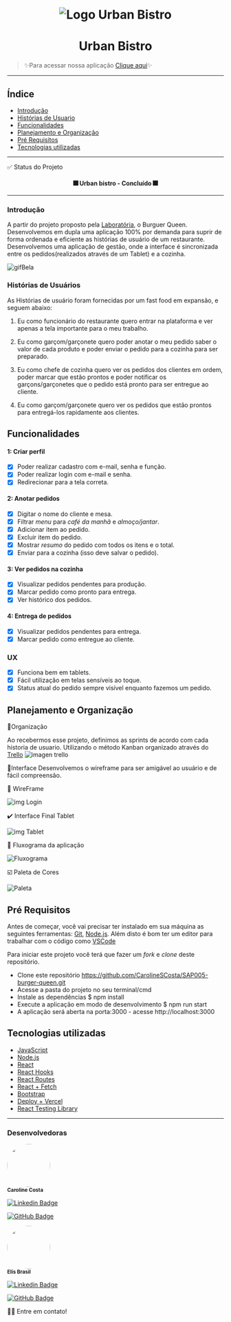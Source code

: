  <h1 align='center'>
 <img  alt='Logo Urban Bistro'  src='src\assets\logo.png' />
 </h1>

# <h1 align="center">Urban Bistro</h1>
>:sparkles:Para acessar nossa aplicação [Clique aqui](urban-bistro.vercel.app/):sparkles:
___
## Índice

- [Introdução](#Introdução)
- [Histórias de Usuario](#Histórias-de-Usuários)
- [Funcionalidades](#Funcionalidades)
- [Planejamento e Organização](#Planejamento-e-Organização)
- [Pré Requisitos](#Pré-Requisitos)
- [Tecnologias utilizadas](#Tecnologias-utilizadas)

---

✅ Status do Projeto
<h4 align="center"> 
	🎆  Urban bistro -  Concluído  🎆
</h4>

---

### Introdução

A partir do projeto proposto pela [Laboratória](https://github.com/Laboratoria/SAP005-burger-queen), o Burguer Queen. Desenvolvemos em dupla uma aplicação 100% por demanda para suprir de forma ordenada e eficiente as histórias de usuário de um restaurante. Desenvolvemos uma aplicação de gestão, onde a interface é sincronizada entre os pedidos(realizados através de um Tablet) e a cozinha.

![gifBela](https://www.hypeness.com.br/1/2021/02/7d47e737-bela-e-a-fera-comidas.gif)


### Histórias de Usuários

As Histórias de usuário foram fornecidas por um fast food em expansão, e seguem abaixo:

1. Eu como funcionário do restaurante quero entrar na plataforma e ver apenas a tela importante para o meu trabalho.

2. Eu como garçom/garçonete quero poder anotar o meu pedido saber o valor de cada
produto e poder enviar o pedido para a cozinha para ser preparado.

3. Eu como chefe de cozinha quero ver os pedidos dos clientes em ordem, poder marcar que estão prontos e poder notificar os garçons/garçonetes que o pedido está pronto para ser entregue ao cliente.

4. Eu como garçom/garçonete quero ver os pedidos que estão prontos para entregá-los rapidamente aos clientes.

## Funcionalidades

#### 1: Criar perfil

- [x] Poder realizar cadastro com e-mail, senha e função.
- [x] Poder realizar login com e-mail e senha.
- [x] Redirecionar para a tela correta.

#### 2: Anotar pedidos

- [x] Digitar o nome do cliente e mesa.
- [x] Filtrar _menu_ para _café da manhã_ e _almoço/jantar_.
- [x] Adicionar item ao pedido.
- [x] Excluir item do pedido.
- [x] Mostrar _resumo_ do pedido com todos os itens e o total.
- [x] Enviar para a cozinha (isso deve salvar o pedido).

#### 3: Ver pedidos na cozinha

- [x] Visualizar pedidos pendentes para produção.
- [x] Marcar pedido como pronto para entrega.
- [x] Ver histórico dos pedidos.

#### 4: Entrega de pedidos

- [x] Visualizar pedidos pendentes para entrega.
- [x] Marcar pedido como entregue ao cliente.

### UX

- [x] Funciona bem em tablets.
- [x] Fácil utilização em telas sensíveis ao toque.
- [x] Status atual do pedido sempre visível enquanto fazemos um pedido.

## Planejamento e Organização
📌Organização

Ao recebermos esse projeto, definimos as sprints de acordo com cada historia de usuario. Utilizando o método Kanban organizado através do [Trello](https://trello.com/pt-BR)
![imagen trello](src\assets\imgs\ubTrello.jpg)

📌Interface
Desenvolvemos o wireframe para ser amigável ao usuário e de fácil compreensão.

📄 WireFrame

![img Login](https://trello-attachments.s3.amazonaws.com/601c423608a1107589520244/601c549047c64b3dc376bd85/924caf01ca6ae73cf0a467f8cacdaacb/login-portrait.png)

✔️ Interface Final Tablet

![img Tablet](src\assets\imgs\ubTabletLogin.jpg)

🔲 Fluxograma da aplicação

![Fluxograma](https://trello-attachments.s3.amazonaws.com/601c543fb62fd88ab1f9eb85/851x641/e4e11491c0af1103c38844de16590234/burguer-queen-login-signup.png)

☑️ Paleta de Cores

![Paleta](https://trello-attachments.s3.amazonaws.com/601c423608a1107589520244/601c550785833f2f8c4e9800/cd001c684e990df6706e9906e4ca5a8b/AdobeColor-burguer-queen.jpeg)

## Pré Requisitos

Antes de começar, você vai precisar ter instalado em sua máquina as seguintes ferramentas:
[Git](https://git-scm.com), [Node.js](https://nodejs.org/en/).
Além disto é bom ter um editor para trabalhar com o código como [VSCode](https://code.visualstudio.com/)

Para iniciar este projeto você terá que fazer um _fork_ e _clone_ deste repositório.

 - Clone este repositório <https://github.com/CarolineSCosta/SAP005-burger-queen.git>
 - Acesse a pasta do projeto no seu terminal/cmd
- Instale as dependências
$ npm install
- Execute a aplicação em modo de desenvolvimento
$ npm run start
- A aplicação será aberta na porta:3000 - acesse http://localhost:3000

## Tecnologias utilizadas

- [JavaScript](https://developer.mozilla.org/pt-BR/docs/Web/JavaScript)
- [Node.js](https://nodejs.org/en/)
- [React](https://pt-br.reactjs.org/)
- [React Hooks](https://reactjs.org/docs/hooks-intro.html)
- [React Routes](https://reactrouter.com/web/guides/quick-start)
- [React + Fetch](https://jasonwatmore.com/post/2020/02/01/react-fetch-http-post-request-examples)
- [Bootstrap](https://getbootstrap.com/docs/4.0/getting-started/introduction/)
- [Deploy + Vercel](https://vercel.com/dashboard)
- [React Testing Library](https://testing-library.com/docs/react-testing-library/intro/)

---

### Desenvolvedoras


 <img style="border-radius: 50%;" src="https://trello-members.s3.amazonaws.com/5761c7f01e4799bd615d27c4/77a78139f98bf137e41f9733b34227bb/original.png" width="100px;" alt=""/>
 <br />
 <sub><b>Caroline Costa</b></sub>

 [![Linkedin Badge](https://img.shields.io/badge/-Carol-blue?style=flat-square&logo=Linkedin&logoColor=white&link=https://www.linkedin.com/in/brasil-elis/)](https://www.linkedin.com/in/brasil-elis/) 

 [![GitHub Badge](https://img.shields.io/github/followers/CarolineSCosta?label=Carol&style=social)](https://github.com/CarolineSCosta)


 <img  style="border-radius: 50%;" src="https://trello-members.s3.amazonaws.com/5f2016fa61b72f2f43291e33/014299053b1f879e01fd511b01695e77/original.png" width="100px;" alt=""/>
 <br />
 <sub><b>Elis Brasil</b></sub> 

 [![Linkedin Badge](https://img.shields.io/badge/-Elis-blue?style=flat-square&logo=Linkedin&logoColor=white&link=https://www.linkedin.com/in/brasil-elis/)](https://www.linkedin.com/in/brasil-elis/) 

 [![GitHub Badge](https://img.shields.io/github/followers/Elis-ctrl?label=Elis&style=social)](https://github.com/Elis-ctrl)

👋🏽 Entre em contato!